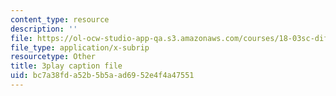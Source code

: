 ```yaml
---
content_type: resource
description: ''
file: https://ol-ocw-studio-app-qa.s3.amazonaws.com/courses/18-03sc-differential-equations-fall-2011/bc7a38fda52b5b5aad6952e4f4a47551_rZ3-nFV6l8w.vtt
file_type: application/x-subrip
resourcetype: Other
title: 3play caption file
uid: bc7a38fd-a52b-5b5a-ad69-52e4f4a47551
---
```

